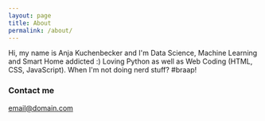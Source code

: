 ```yaml
---
layout: page
title: About
permalink: /about/
---
```


Hi, my name is Anja Kuchenbecker and I'm Data Science, Machine Learning and Smart Home addicted :) Loving Python as well as Web Coding (HTML, CSS, JavaScript). When I'm not doing nerd stuff? #braap!


### Contact me

[email@domain.com](mailto:email@domain.com)
